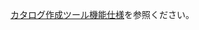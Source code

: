 [カタログ作成ツール機能仕様](../../../3/50_V4_機能アーキテクチャ/20_V4_設計書_カタログ作成ツール基本設計書/70_基本設計書_データカタログ作成ツール_別紙_機能仕様_202303.pptx)を参照ください。
